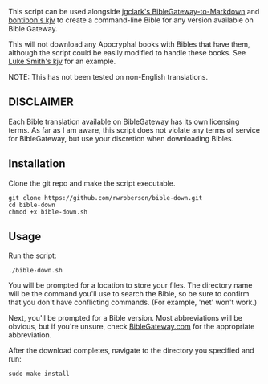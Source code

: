 This script can be used alongside [jgclark's BibleGateway-to-Markdown](https://github.com/jgclark/BibleGateway-to-Markdown) and [bontibon's kjv](https://github.com/bontibon/kjv) to create a command-line Bible for any version available on Bible Gateway.

This will not download any Apocryphal books with Bibles that have them, although the script could be easily modified to handle these books.
See [Luke Smith's kjv](https://github.com/lukesmithxyz/kjv) for an example.

NOTE: This has not been tested on non-English translations.

## DISCLAIMER

Each Bible translation available on BibleGateway has its own licensing terms.
As far as I am aware, this script does not violate any terms of service for BibleGateway, but use your discretion when downloading Bibles.

## Installation

Clone the git repo and make the script executable.

```shell
git clone https://github.com/rwroberson/bible-down.git
cd bible-down
chmod +x bible-down.sh
```
## Usage

Run the script:

```shell
./bible-down.sh
```

You will be prompted for a location to store your files.
The directory name will be the command you'll use to search the Bible, so be sure to confirm that you don't have conflicting commands.
(For example, 'net' won't work.)

Next, you'll be prompted for a Bible version.
Most abbreviations will be obvious, but if you're unsure, check [BibleGateway.com](biblegateway.com) for the appropriate abbreviation.

After the download completes, navigate to the directory you specified and run:
```shell
sudo make install
```
